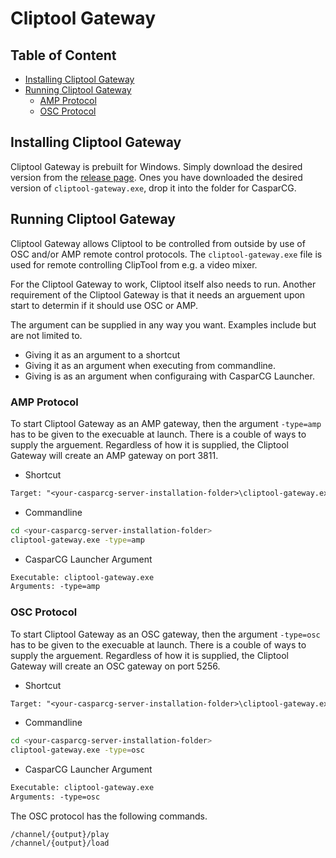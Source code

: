 # Cliptool Gateway

## Table of Content<!-- omit from toc -->

-   [Installing Cliptool Gateway](#installing-cliptool-gateway)
-   [Running Cliptool Gateway](#running-cliptool-gateway)
    -   [AMP Protocol](#amp-protocol)
    -   [OSC Protocol](#osc-protocol)

## Installing Cliptool Gateway

Cliptool Gateway is prebuilt for Windows. Simply download the desired version from the [release page](https://github.com/tv2/casparcg-cliptool/releases).
Ones you have downloaded the desired version of `cliptool-gateway.exe`, drop it into the folder for CasparCG.

## Running Cliptool Gateway

Cliptool Gateway allows Cliptool to be controlled from outside by use of OSC and/or AMP remote control protocols.
The `cliptool-gateway.exe` file is used for remote controlling ClipTool from e.g. a video mixer.

For the Cliptool Gateway to work, Cliptool itself also needs to run.
Another requirement of the Cliptool Gateway is that it needs an arguement upon start to determin if it should use OSC or AMP.

The argument can be supplied in any way you want. Examples include but are not limited to.

-   Giving it as an argument to a shortcut
-   Giving it as an argument when executing from commandline.
-   Giving is as an argument when configuraing with CasparCG Launcher.

### AMP Protocol

To start Cliptool Gateway as an AMP gateway, then the argument `-type=amp` has to be given to the execuable at launch.
There is a couble of ways to supply the arguement.
Regardless of how it is supplied, the Cliptool Gateway will create an AMP gateway on port 3811.

-   Shortcut

```txt
Target: "<your-casparcg-server-installation-folder>\cliptool-gateway.exe" -type=amp
```

-   Commandline

```bash
cd <your-casparcg-server-installation-folder>
cliptool-gateway.exe -type=amp
```

-   CasparCG Launcher Argument

```txt
Executable: cliptool-gateway.exe
Arguments: -type=amp
```

### OSC Protocol

To start Cliptool Gateway as an OSC gateway, then the argument `-type=osc` has to be given to the execuable at launch.
There is a couble of ways to supply the arguement.
Regardless of how it is supplied, the Cliptool Gateway will create an OSC gateway on port 5256.

-   Shortcut

```txt
Target: "<your-casparcg-server-installation-folder>\cliptool-gateway.exe" -type=osc
```

-   Commandline

```bash
cd <your-casparcg-server-installation-folder>
cliptool-gateway.exe -type=osc
```

-   CasparCG Launcher Argument

```txt
Executable: cliptool-gateway.exe
Arguments: -type=osc
```

The OSC protocol has the following commands.

```
/channel/{output}/play
/channel/{output}/load
```
